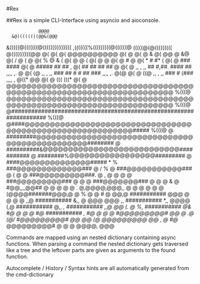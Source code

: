 #Rex

##Rex is a simple CLI-Interface using asyncio and aioconsole.


                @@@@
      &@((((((((@@&(@@@
   &(((((@(((((((@(((((((((((((((
   ,(((((((%(((((((((@((((((@
    (((((@(@(((((((((
       @((((((((((@@
            @(
            @(
            @(                                   @@@@@@@@@@
            @(                                   @
            @(                                   @ &
            @(                           @@      @                &@
            @(                      /            @ (                    @
            @(                  %                @ &                        (
            @(                                   @ @                          (
            @(                                   @                              @
            @(           @                                             #          @
            @(          *          #                                  #*           (
            @(         @           ###                              ####
            @(        @            #####                          ##  ##             ,
            @(                    ##    ##                      ##    ##              @
            @(       @    ,, , ,, ##       #,##.           ####       ##   ,,,, ,.    @
            @(        (@  ,, , ,, ###        ## #        # ##        ###   ,,,, ,.  @(@
            @(   @    ((@ ,, , ,,  ###          #                  (###    ,,,, ,  @((*  @@
            @( @      (((                                                          (((*
            @( @   @@@@@@@@@@@@@@@@@@@@@@@@@@@@@@@@@@@@@@@@@@@@@@@@@@@@@@@@@@@@@@@@@@@@@@
           %(((@   @@@@@@@@@@@@@@@@@@@@@@@@@@@@@@@@@@@@@@@@@@@@@@@@@@@@@@@@@@@@@@@@@@@@@@
           %(((@    @###################################################################
           %(((@    @####@@@@@@@@@@@@@@@@@@@@@@@@@@@@@@@@@@@@@@@@@@@@@@@@@@@@@@@@@@#####
           %(((@    @ #########@@@@@@@@@@@@@@@@@@@@@@@@@@@@@@@@@@@@@@@@@@@@@@@########
                    @         ##########&@@@@@@@@@@@@@@@@@@@@@@@@@@@###########
                    @                ########%@@@@@@@@@@@@@@@@@#########
                      @                    ####@@@@@@@@@@@@@@#####
                *         %                  ###@@@@@@@@@@@@@###                  @
                /         %  @                ###@@@@@@@@@@@###                @ (
                @         @                    ###@@@@@@@@@###.             @    ,          @
                @         @       @            ###@@@@@@@@@###                   @
                          @         @           ###@@@@@@@###          @         @          @
                          &           @          #@@,,,,@@##         @           @          @
                @         @            .        @,@@@@,@@@,,        @            @          @
                @      @                @     (@@@@#######@@@,@     @                 %     @
                @   #                   @   @@,@ ###########  @@@                        @  @
                 @                      @ ,,@    ###########    &,, @                    @@@
                @@@                     ,,       ###########      *,,                     @@@@
                                     (,@         ###########         @,,
                                   *,            ###########           ,,@                  @@
                (.  @            %,              ###########              @&          #@   @
                   @     @     #@                ###########                 ,  #@      @
                       @        @                #@@@@@@@@@#             @@         @
                           .@          (@/       #@@@@@@@@@#     @@            @@
                                   (@             @@@@@@@@@           @@      ,
                                @           #@*   @@@@@@@@@#               @
                                     @                                @
                                                @@@@,     @@@

Commands are mapped using an nested dictionary containing async functions.
When parsing a command the nested dictionary gets traversed like a tree and the leftover
parts are given as arguments to the found function.

Autocomplete / History / Syntax hints are all automatically generated from the cmd-dictionary

